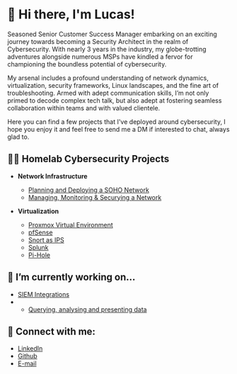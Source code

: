 <h1>👋 Hi there, I'm Lucas! <br/></h1>

Seasoned Senior Customer Success Manager embarking on an exciting journey towards becoming a Security Architect in the realm of Cybersecurity. With nearly 3 years in the industry, my globe-trotting adventures alongside numerous MSPs have kindled a fervor for championing the boundless potential of cybersecurity.

My arsenal includes a profound understanding of network dynamics, virtualization, security frameworks, Linux landscapes, and the fine art of troubleshooting. Armed with adept communication skills, I’m not only primed to decode complex tech talk, but also adept at fostering seamless collaboration within teams and with valued clientele.

Here you can find a few projects that I've deployed around cybersecurity, I hope you enjoy it and feel free to send me a DM if interested to chat, always glad to.

<h2>👨‍💻 Homelab Cybersecurity Projects</h2>

- <b>Network Infrastructure</b>
  - [Planning and Deploying a SOHO Network]()
  - [Managing, Monitoring & Securying a Network]()

- <b>Virtualization</b>
  - [Proxmox Virtual Environment]()
  - [pfSense]()
  - [Snort as IPS]()
  - [Splunk]()
  - [Pi-Hole]()
 
<h2>🔭 I’m currently working on...</h2>

  - [SIEM Integrations]()
  - - [Querying, analysing and presenting data]()

<h2> 🤳 Connect with me:</h2>

- [LinkedIn](https://www.linkedin.com/in/oilucasxavier/)
- [Github](https://github.com/olucasxavier)
- [E-mail](oilucasxavier@gmail.com)

<!--
**joshmadakor1/joshmadakor1** is a ✨ _special_ ✨ repository because its `README.md` (this file) appears on your GitHub profile.

Here are some ideas to get you started:

- 🔭 I’m currently working on ...
- 🌱 I’m currently learning ...
- 👯 I’m looking to collaborate on ...
- 🤔 I’m looking for help with ...
- 💬 Ask me about ...
- 📫 How to reach me: ...
- 😄 Pronouns: ...
- ⚡ Fun fact: ...
-->
